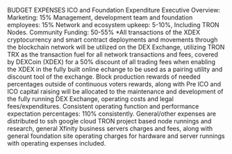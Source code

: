 BUDGET EXPENSES
ICO and Foundation Expenditure Executive Overview:
Marketing: 15%
Management, development team and foundation employees: 15%
Network and ecosystem upkeep: 5-10%, Including TRON Nodes.
Community Funding: 50-55%
*All transactions of the XDEX cryptocurrency and smart contract deployments and movements through the blockchain network will be utilized on the DEX Exchange, utilizing TRON TRX as the transaction fuel for all network transactions and fees, covered by DEXCoin (XDEX) for a 50% discount of all trading fees when enabling the XDEX in the fully built online echange to be used as a pairing utility and discount tool of the exchange.
Block production rewards of needed percentages outside of continuous voters rewards, along with Pre ICO and ICO capital raising will be allocated to the maintenance and development of the fully running DEX Exchange, operating costs and legal fees/expenditures.
Consistent operating function and performance expectation percentages: 110% consistently.
General/other expenses are distributed to ssh google cloud TRON project based node runnings and research, general Xfinity business servers charges and fees, along with general foundation site operating charges for hardware and server runnings with operating expenses included.


